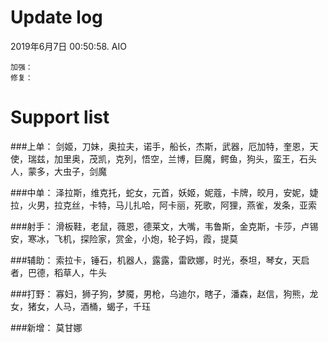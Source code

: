 # Update log
2019年6月7日 00:50:58. AIO

	加强：
	修复：
	
# Support list
###上单：
	剑姬，刀妹，奥拉夫，诺手，船长，杰斯，武器，厄加特，奎恩，天使，瑞兹，加里奥，茂凯，克列，悟空，兰博，巨魔，鳄鱼，狗头，蛮王，石头人，蒙多，大虫子，剑魔

###中单：
	泽拉斯，维克托，蛇女，元首，妖姬，妮蔻，卡牌，皎月，安妮，婕拉，火男，拉克丝，卡特，马儿扎哈，阿卡丽，死歌，阿狸，燕雀，发条，亚索

###射手：
	滑板鞋，老鼠，薇恩，德莱文，大嘴，韦鲁斯，金克斯，卡莎，卢锡安，寒冰，飞机，探险家，赏金，小炮，轮子妈，霞，提莫

###辅助：
	索拉卡，锤石，机器人，露露，雷欧娜，时光，泰坦，琴女，天启者，巴德，稻草人，牛头

###打野：
	寡妇，狮子狗，梦魇，男枪，乌迪尔，瞎子，潘森，赵信，狗熊，龙女，猪女，人马，酒桶，蝎子，千珏

###新增：
	莫甘娜
